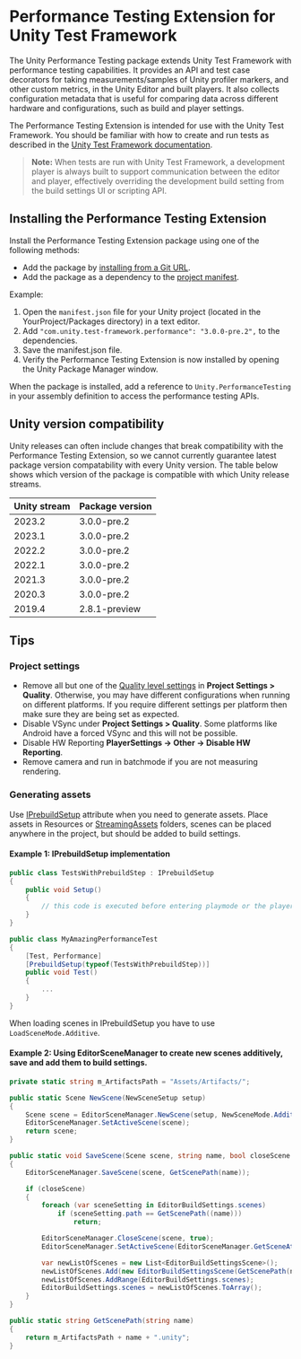 # Performance Testing Extension for Unity Test Framework

The Unity Performance Testing package extends Unity Test Framework with performance testing capabilities. It provides an API and test case decorators for taking measurements/samples of Unity profiler markers, and other custom metrics, in the Unity Editor and built players. It also collects configuration metadata that is useful for comparing data across different hardware and configurations, such as build and player settings.

The Performance Testing Extension is intended for use with the Unity Test Framework. You should be familiar with how to create and run tests as described in the [Unity Test Framework documentation](https://docs.unity3d.com/Packages/com.unity.test-framework@latest/manual/index.html).


> **Note:** When tests are run with Unity Test Framework, a development player is always built to support communication between the editor and player, effectively overriding the development build setting from the build settings UI or scripting API.

## Installing the Performance Testing Extension

Install the Performance Testing Extension package using one of the following methods:
* Add the package by [installing from a Git URL](https://docs.unity3d.com/Manual/upm-ui-giturl.html).
* Add the package as a dependency to the [project manifest](https://docs.unity3d.com/Manual/upm-manifestPrj.html).

Example:
1. Open the `manifest.json` file for your Unity project (located in the YourProject/Packages directory) in a text editor.
2. Add `"com.unity.test-framework.performance": "3.0.0-pre.2",` to the dependencies.
3. Save the manifest.json file.
4. Verify the Performance Testing Extension is now installed by opening the Unity Package Manager window.

When the package is installed, add a reference to `Unity.PerformanceTesting` in your assembly definition to access the performance testing APIs.

## Unity version compatibility

Unity releases can often include changes that break compatibility with the Performance Testing Extension, so we cannot currently guarantee latest package version compatability with every Unity version. The table below shows which version of the package is compatible with which Unity release streams. 

| Unity stream             | Package version |
| ------------------------- |-----------------|
| 2023.2                    | 3.0.0-pre.2     |
| 2023.1                    | 3.0.0-pre.2     |
| 2022.2                    | 3.0.0-pre.2     |
| 2022.1                    | 3.0.0-pre.2     |
| 2021.3                    | 3.0.0-pre.2     |
| 2020.3                    | 3.0.0-pre.2     |
| 2019.4                    | 2.8.1-preview   |

## Tips

### Project settings

- Remove all but one of the [Quality level settings](https://docs.unity3d.com/Manual/class-QualitySettings.html) in **Project Settings > Quality**. Otherwise, you may have different configurations when running on different platforms. If you require different settings per platform then make sure they are being set as expected.
- Disable VSync under **Project Settings > Quality**. Some platforms like Android have a forced VSync and this will not be possible.
- Disable HW Reporting **PlayerSettings -> Other -> Disable HW Reporting**.
- Remove camera and run in batchmode if you are not measuring rendering.

### Generating assets

Use [IPrebuildSetup](https://docs.unity3d.com/Packages/com.unity.test-framework@1.1/api/UnityEngine.TestTools.IPrebuildSetup.html) attribute when you need to generate assets.
Place assets in Resources or [StreamingAssets](https://docs.unity3d.com/Manual/SpecialFolders.html) folders, scenes can be placed anywhere in the project, but should be added to build settings.

#### Example 1: IPrebuildSetup implementation

``` csharp
public class TestsWithPrebuildStep : IPrebuildSetup
{
    public void Setup()
    {
        // this code is executed before entering playmode or the player is executed
    }
}

public class MyAmazingPerformanceTest
{
    [Test, Performance]
    [PrebuildSetup(typeof(TestsWithPrebuildStep))]
    public void Test()
    {
        ...
    }
}
```

When loading scenes in IPrebuildSetup you have to use `LoadSceneMode.Additive`.

#### Example 2: Using EditorSceneManager to create new scenes additively, save and add them to build settings.

``` csharp
private static string m_ArtifactsPath = "Assets/Artifacts/";

public static Scene NewScene(NewSceneSetup setup)
{
    Scene scene = EditorSceneManager.NewScene(setup, NewSceneMode.Additive);
    EditorSceneManager.SetActiveScene(scene);
    return scene;
}

public static void SaveScene(Scene scene, string name, bool closeScene = true)
{
    EditorSceneManager.SaveScene(scene, GetScenePath(name));

    if (closeScene)
    {
        foreach (var sceneSetting in EditorBuildSettings.scenes)
            if (sceneSetting.path == GetScenePath((name)))
                return;

        EditorSceneManager.CloseScene(scene, true);
        EditorSceneManager.SetActiveScene(EditorSceneManager.GetSceneAt(0));

        var newListOfScenes = new List<EditorBuildSettingsScene>();
        newListOfScenes.Add(new EditorBuildSettingsScene(GetScenePath(name), true));
        newListOfScenes.AddRange(EditorBuildSettings.scenes);
        EditorBuildSettings.scenes = newListOfScenes.ToArray();
    }
}

public static string GetScenePath(string name)
{
    return m_ArtifactsPath + name + ".unity";
}
```
